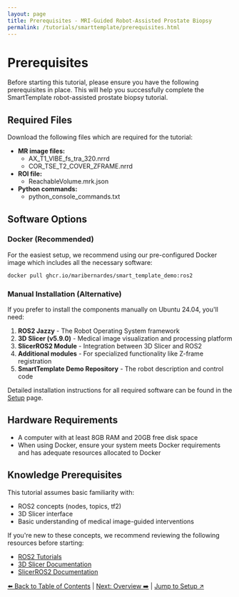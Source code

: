 ```yaml
---
layout: page
title: Prerequisites - MRI-Guided Robot-Assisted Prostate Biopsy
permalink: /tutorials/smarttemplate/prerequisites.html
---
```


# Prerequisites

Before starting this tutorial, please ensure you have the following prerequisites in place. This will help you successfully complete the SmartTemplate robot-assisted prostate biopsy tutorial.

## Required Files

Download the following files which are required for the tutorial:

- **MR image files:**
  - AX_T1_VIBE_fs_tra_320.nrrd
  - COR_TSE_T2_COVER_ZFRAME.nrrd
- **ROI file:**
  - ReachableVolume.mrk.json
- **Python commands:**
  - python_console_commands.txt

## Software Options

### Docker (Recommended)

For the easiest setup, we recommend using our pre-configured Docker image which includes all the necessary software:

```bash
docker pull ghcr.io/maribernardes/smart_template_demo:ros2
```

### Manual Installation (Alternative)

If you prefer to install the components manually on Ubuntu 24.04, you'll need:

1. **ROS2 Jazzy** - The Robot Operating System framework
2. **3D Slicer (v5.9.0)** - Medical image visualization and processing platform
3. **SlicerROS2 Module** - Integration between 3D Slicer and ROS2
4. **Additional modules** - For specialized functionality like Z-frame registration
5. **SmartTemplate Demo Repository** - The robot description and control code

Detailed installation instructions for all required software can be found in the [Setup](setup.html) page.

## Hardware Requirements

- A computer with at least 8GB RAM and 20GB free disk space
- When using Docker, ensure your system meets Docker requirements and has adequate resources allocated to Docker

## Knowledge Prerequisites

This tutorial assumes basic familiarity with:
- ROS2 concepts (nodes, topics, tf2)
- 3D Slicer interface
- Basic understanding of medical image-guided interventions

If you're new to these concepts, we recommend reviewing the following resources before starting:
- [ROS2 Tutorials](https://docs.ros.org/en/jazzy/Tutorials.html)
- [3D Slicer Documentation](https://slicer.readthedocs.io/en/latest/user_guide/getting_started.html)
- [SlicerROS2 Documentation](https://slicer-ros2.readthedocs.io/)

[⬅️ Back to Table of Contents](index.html) | [Next: Overview ➡️](overview.html) | [Jump to Setup ↗️](setup.html)
